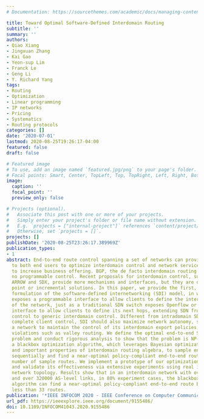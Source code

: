 ```yaml
---
# Documentation: https://sourcethemes.com/academic/docs/managing-content/

title: Toward Optimal Software-Defined Interdomain Routing
subtitle: ''
summary: ''
authors:
- Qiao Xiang
- Jingxuan Zhang
- Kai Gao
- Yeon-sup Lim
- Franck Le
- Geng Li
- Y. Richard Yang
tags:
- Routing
- Optimization
- Linear programming
- IP networks
- Pricing
- Systematics
- Routing protocols
categories: []
date: '2020-07-01'
lastmod: 2020-08-25T19:26:17-04:00
featured: false
draft: false

# Featured image
# To use, add an image named `featured.jpg/png` to your page's folder.
# Focal points: Smart, Center, TopLeft, Top, TopRight, Left, Right, BottomLeft, Bottom, BottomRight.
image:
  caption: ''
  focal_point: ''
  preview_only: false

# Projects (optional).
#   Associate this post with one or more of your projects.
#   Simply enter your project's folder or file name without extension.
#   E.g. `projects = ["internal-project"]` references `content/project/deep-learning/index.md`.
#   Otherwise, set `projects = []`.
projects: []
publishDate: '2020-08-25T23:26:17.389969Z'
publication_types:
- 1
abstract: End-to-end route control spanning a set of networks can provide opportunities
  to both end users to optimize interdomain control and network service providers
  to increase business offering. BGP, the de facto interdomain routing protocol, provides
  no programmable control. Recent proposals for interdomain control, such as MIRO,
  ARROW and SDX, provide more mechanisms and interfaces, but they are only either
  point or incremental solutions. In this paper, we provide the first, systematic
  formulation of the software-defined internetworking (SDI) model, in which a network
  exposes a programmable interface to allow clients to define the interdomain routes
  of the network, just as a traditional SDN switch exposes Openflow or another programmable
  interface to allow clients to define its next hops, extending SDN from intra-domain
  control to generic interdomain control. Different from intradomain SDN, which allows
  complete client control, SDI should also maximize network autonomy, such as by allowing
  a network to maintain the control of its interdomain export policies, to avoid fundamental
  violations such as valley routing. We define the optimal end-to-end SDI routing
  problem and conduct rigorous analysis to show that the problem is NP-hard. We develop
  a blackbox optimization algorithm, which leverages Bayesian optimization theory
  and important properties of interdomain routing algebra, to sample end-to-end routes
  sequentially and find a near-optimal policy-compliant end-to-end route with a small
  number of sample routes. We implement a prototype of our optimization algorithm
  and validate its effectiveness via extensive experiments using real interdomain
  network topology. Results show that in an interdomain network with over 60000 ASes
  and over 320000 AS-level links, in 80% experiment cases, the blackbox optimization
  algorithm can find a near-optimal policy-compliant end-to-end route by sampling
  less than 33 routes.
publication: '*IEEE INFOCOM 2020 - IEEE Conference on Computer Communications*'
url_pdf: https://ieeexplore.ieee.org/document/9155486/
doi: 10.1109/INFOCOM41043.2020.9155486
---
```

